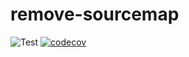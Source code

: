 # remove-sourcemap

![Test](https://github.com/nlibjs/remove-sourcemap/workflows/Test/badge.svg)
[![codecov](https://codecov.io/gh/nlibjs/remove-sourcemap/branch/master/graph/badge.svg)](https://codecov.io/gh/nlibjs/remove-sourcemap)
